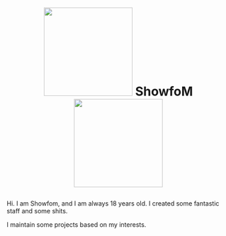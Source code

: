 # <p align="center"><img src="https://s3.rsb.net/images/pig.png" width="200px"> ShowfoM <img src="https://s3.rsb.net/images/pig.png" width="200px"></p>

Hi. I am Showfom, and I am always 18 years old. I created some fantastic staff and some shits.

I maintain some projects based on my interests.
